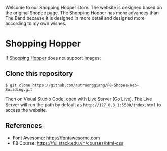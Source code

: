 Welcome to our Shopping Hopper store. The website is designed based on the original Shopee page. The Shopping Hopper has more advances than The Band because it is designed in more detail and designed more according to my own wishes.

# Shopping Hopper

If [Shopping Hopper](https://autruonggiang.github.io/F8-Shopee-Web-Building/) does not support images:


## Clone this repository
` $ git clone https://github.com/autruonggiang/F8-Shopee-Web-Building.git `

Then on Visual Studio Code, open with Live Server (Go Live). The Live Server will run the path by default as `http://127.0.0.1:5500/index.html` to access the website.

## References
- Font Awesome: https://fontawesome.com
- F8 Course: https://fullstack.edu.vn/courses/html-css
